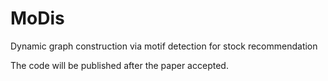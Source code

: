 # MoDis
Dynamic graph construction via motif detection for stock recommendation

The code will be published after the paper accepted.
